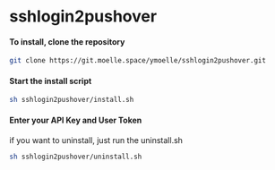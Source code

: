 # sshlogin2pushover
#### To install, clone the repository
```bash
git clone https://git.moelle.space/ymoelle/sshlogin2pushover.git
```
#### Start the install script
```bash
sh sshlogin2pushover/install.sh
```
#### Enter your API Key and User Token

if you want to uninstall, just run the uninstall.sh
```bash
sh sshlogin2pushover/uninstall.sh
```